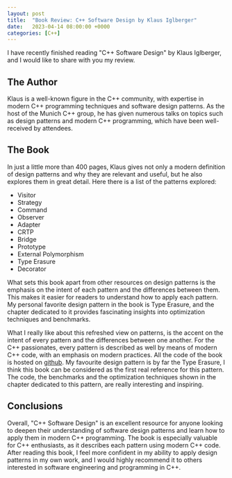 ```yaml
---
layout: post
title:  "Book Review: C++ Software Design by Klaus Iglberger"
date:   2023-04-14 08:00:00 +0000
categories: [C++]
---
```



I have recently finished reading "C++ Software Design" by Klaus Iglberger, and I would like to share with you my review. 

## The Author

 Klaus is a well-known figure in the C++ community, with expertise in modern C++ programming techniques and software design patterns. As the host of the Munich C++ group, he has given numerous talks on topics such as design patterns and modern C++ programming, which have been well-received by attendees.

## The Book

In just a little more than 400 pages, Klaus gives not only a modern definition of design patterns and why they are relevant and useful, but he also explores them in great detail. Here there is a list of the patterns explored:

- Visitor
- Strategy
- Command
- Observer
- Adapter
- CRTP
- Bridge
- Prototype
- External Polymorphism
- Type Erasure 
- Decorator

What sets this book apart from other resources on design patterns is the emphasis on the intent of each pattern and the differences between them. This makes it easier for readers to understand how to apply each pattern. My personal favorite design pattern in the book is Type Erasure, and the chapter dedicated to it provides fascinating insights into optimization techniques and benchmarks.

What I really like about this refreshed view on patterns, is the accent on the intent of every pattern and the differences between one another. For the C++ passionates, every pattern is described as well by means of modern C++ code, with an emphasis on modern practices. All the code of the book is hosted on [github](https://github.com/igl42/cpp_software_design). My favourite design pattern is by far the Type Erasure, I think this book can be considered as the first real reference for this pattern. The code, the benchmarks and the optimization techniques shown in the chapter dedicated to this pattern, are really interesting and inspiring.

## Conclusions

Overall, "C++ Software Design" is an excellent resource for anyone looking to deepen their understanding of software design patterns and learn how to apply them in modern C++ programming. The book is especially valuable for C++ enthusiasts, as it describes each pattern using modern C++ code. After reading this book, I feel more confident in my ability to apply design patterns in my own work, and I would highly recommend it to others interested in software engineering and programming in C++.